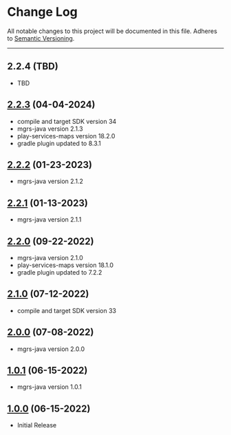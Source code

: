 # Change Log
All notable changes to this project will be documented in this file.
Adheres to [Semantic Versioning](http://semver.org/).

---

## 2.2.4 (TBD)

* TBD

## [2.2.3](https://github.com/ngageoint/mgrs-android/releases/tag/2.2.3) (04-04-2024)

* compile and target SDK version 34
* mgrs-java version 2.1.3
* play-services-maps version 18.2.0
* gradle plugin updated to 8.3.1

## [2.2.2](https://github.com/ngageoint/mgrs-android/releases/tag/2.2.2) (01-23-2023)

* mgrs-java version 2.1.2

## [2.2.1](https://github.com/ngageoint/mgrs-android/releases/tag/2.2.1) (01-13-2023)

* mgrs-java version 2.1.1

## [2.2.0](https://github.com/ngageoint/mgrs-android/releases/tag/2.2.0) (09-22-2022)

* mgrs-java version 2.1.0
* play-services-maps version 18.1.0
* gradle plugin updated to 7.2.2

## [2.1.0](https://github.com/ngageoint/mgrs-android/releases/tag/2.1.0) (07-12-2022)

* compile and target SDK version 33

## [2.0.0](https://github.com/ngageoint/mgrs-android/releases/tag/2.0.0) (07-08-2022)

* mgrs-java version 2.0.0

## [1.0.1](https://github.com/ngageoint/mgrs-android/releases/tag/1.0.1) (06-15-2022)

* mgrs-java version 1.0.1

## [1.0.0](https://github.com/ngageoint/mgrs-android/releases/tag/1.0.0) (06-15-2022)

* Initial Release
